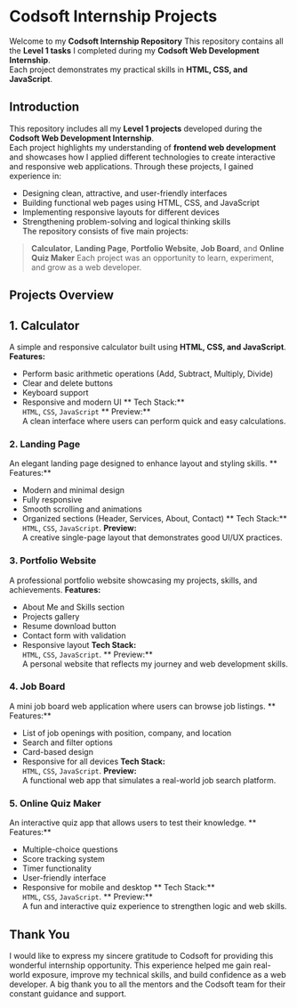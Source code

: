 # Codsoft Internship Projects
Welcome to my **Codsoft Internship Repository** 
This repository contains all the **Level 1 tasks** I completed during my **Codsoft Web Development Internship**.  
Each project demonstrates my practical skills in **HTML, CSS, and JavaScript**.
##  Introduction
This repository includes all my **Level 1 projects** developed during the **Codsoft Web Development Internship**.  
Each project highlights my understanding of **frontend web development** and showcases how I applied different technologies to create interactive and responsive web applications.
Through these projects, I gained experience in:
- Designing clean, attractive, and user-friendly interfaces  
- Building functional web pages using HTML, CSS, and JavaScript  
- Implementing responsive layouts for different devices  
- Strengthening problem-solving and logical thinking skills  
The repository consists of five main projects:
> **Calculator**, **Landing Page**, **Portfolio Website**, **Job Board**, and **Online Quiz Maker**
Each project was an opportunity to learn, experiment, and grow as a web developer. 
## Projects Overview
## 1. Calculator
A simple and responsive calculator built using **HTML, CSS, and JavaScript**.
**Features:**
- Perform basic arithmetic operations (Add, Subtract, Multiply, Divide)
- Clear and delete buttons
- Keyboard support
- Responsive and modern UI
** Tech Stack:**  
`HTML`, `CSS`, `JavaScript`
** Preview:**  
A clean interface where users can perform quick and easy calculations.
###  2. Landing Page
An elegant landing page designed to enhance layout and styling skills.
** Features:**
- Modern and minimal design  
- Fully responsive  
- Smooth scrolling and animations  
- Organized sections (Header, Services, About, Contact)
** Tech Stack:**  
`HTML`, `CSS`, `JavaScript`.
**Preview:**  
A creative single-page layout that demonstrates good UI/UX practices.
###  3. Portfolio Website
A professional portfolio website showcasing my projects, skills, and achievements.
**Features:**
- About Me and Skills section  
- Projects gallery  
- Resume download button  
- Contact form with validation  
- Responsive layout
**Tech Stack:**  
`HTML`, `CSS`, `JavaScript`.
** Preview:**  
A personal website that reflects my journey and web development skills.
###  4. Job Board
A mini job board web application where users can browse job listings.
** Features:**
- List of job openings with position, company, and location  
- Search and filter options  
- Card-based design  
- Responsive for all devices
**Tech Stack:**  
`HTML`, `CSS`, `JavaScript`.
**Preview:**  
A functional web app that simulates a real-world job search platform.
###  5. Online Quiz Maker
An interactive quiz app that allows users to test their knowledge.
** Features:**
- Multiple-choice questions  
- Score tracking system  
- Timer functionality  
- User-friendly interface  
- Responsive for mobile and desktop
** Tech Stack:**  
`HTML`, `CSS`, `JavaScript`.
** Preview:**  
A fun and interactive quiz experience to strengthen logic and web skills.
## Thank You
I would like to express my sincere gratitude to Codsoft for providing this wonderful internship opportunity.
This experience helped me gain real-world exposure, improve my technical skills, and build confidence as a web developer.
A big thank you to all the mentors and the Codsoft team for their constant guidance and support.
